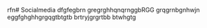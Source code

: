 rfn# Socialmedia
dfgfegbrn
gregrghhqnqrnggbRGG
grqgrnbgnhwjn
eggfghghhgrgqgtbtgtb
brtryjgrgrtbb btwhgtg
